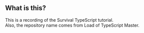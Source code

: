 ## What is this?  
This is a recording of the Survival TypeScript tutorial.  
Also, the repository name comes from Load of TypeScript Master.
